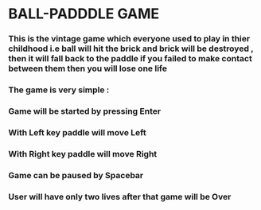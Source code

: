 # BALL-PADDDLE GAME
###  This is the vintage game which everyone used to play in thier childhood i.e ball will hit the brick and brick will be destroyed , then it will fall back to the paddle if you failed to make contact between them then you will lose one life
### The game is very simple :
### Game will be started by pressing Enter
### With Left key paddle will move Left
###  With Right key paddle will move Right
### Game can be paused by Spacebar 
### User will have only two lives after that game will be Over
